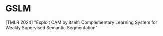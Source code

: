 # GSLM
[TMLR 2024] "Exploit CAM by itself: Complementary Learning System for Weakly Supervised Semantic Segmentation"
